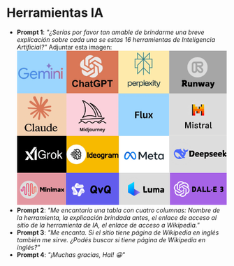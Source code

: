 # Herramientas IA  
- **Prompt 1**: _"¿Serías por favor tan amable de brindarme una breve explicación sobre cada una se estas 16 herramientas de Inteligencia Artificial?"_
    Adjuntar esta imagen:
    ![16 logos de herramientas de Inteligencia Artificial](../Imagenes/Herramientas-IA.png)
- **Prompt 2**: _"Me encantaría una tabla con cuatro columnas: Nombre de la herramienta, la explicación brindada antes, el enlace de acceso al sitio de la herramienta de IA, el enlace de acceso a Wikipedia."_  
- **Prompt 3**: _"Me encanta. Si el sitio tiene página de Wikipedia en inglés también me sirve. ¿Podés buscar si tiene página de Wikipedia en inglés?"_  
- **Prompt 4**: _"¡Muchas gracias, Hal! 😀"_